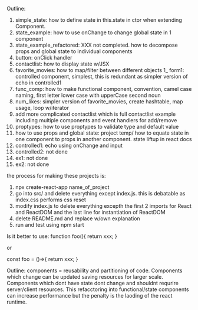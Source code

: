 
Outline:
1) simple_state: how to define state in this.state in ctor when extending Component. 
1) state_example: how to use onChange to change global state in 1 component
1) state_example_refactored: XXX not completed. how to decompose props and global state to individual components
1) button: onClick handler
1) contactlist: how to display state w/JSX 
1) favorite_movies: how to map/filter between different objects
1_ form1: controlled component, simplest, this is redundant as simpler version of echo in controlled1
1) func_comp: how to make functional component, convention, camel case naming, first letter lower case with upperCase second noun
1) num_likes: simpler version of favorite_movies, create hashtable, map usage, loop w/iterator
1) add more complicated contactlist which is full contactlist example including multiple components and event handlers for add/remove
1) proptypes: how to use proptypes to validate type and default value
1) how to use props and global state: project temp/ how to equate state in one component to props in another component. state liftup in react docs
2) controlled1: echo using onChange and input
3) controlled2: not done
4) ex1: not done
5) ex2: not done


the process for making these projects is:
1) npx create-react-app name_of_project
2) go into src/ and delete everything except index.js. this is debatable as index.css performs css reset
3) modify index.js to delete everything excepth the first 2 imports for React and ReactDOM and the last line for instantiation of ReactDOM
4) delete README.md and replace w/own explanation
5) run and test using npm start


Is it better to use: 
function foo(){
  return xxx;
}

or

const foo = ()=>{
  return xxx;
}


Outline: components = reusability and partitioning of code. Components which change can be updated saving
resources for larger scale. Components which dont have state dont change and shouldnt requrire server/client 
resources. This refacctoring into functional/state components can increase performance but the penalty is the laoding of 
the react runtime. 


